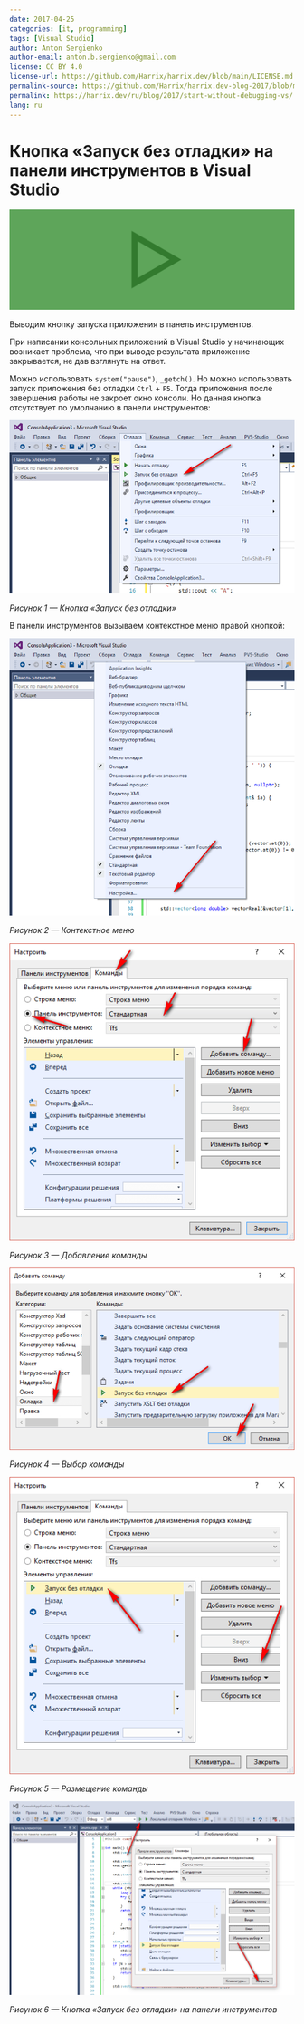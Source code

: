 ```yaml
---
date: 2017-04-25
categories: [it, programming]
tags: [Visual Studio]
author: Anton Sergienko
author-email: anton.b.sergienko@gmail.com
license: CC BY 4.0
license-url: https://github.com/Harrix/harrix.dev/blob/main/LICENSE.md
permalink-source: https://github.com/Harrix/harrix.dev-blog-2017/blob/main/start-without-debugging-vs/start-without-debugging-vs.md
permalink: https://harrix.dev/ru/blog/2017/start-without-debugging-vs/
lang: ru
---
```


# Кнопка «Запуск без отладки» на панели инструментов в Visual Studio

![Featured image](featured-image.svg)

Выводим кнопку запуска приложения в панель инструментов.

При написании консольных приложений в Visual Studio у начинающих возникает проблема, что при выводе результата приложение закрывается, не дав взглянуть на ответ.

Можно использовать `system("pause")`, `_getch()`. Но можно использовать запуск приложения без отладки `Ctrl` + `F5`. Тогда приложения после завершения работы не закроет окно консоли. Но данная кнопка отсутствует по умолчанию в панели инструментов:

![Кнопка «Запуск без отладки»](img/panel_01.png)

_Рисунок 1 — Кнопка «Запуск без отладки»_

В панели инструментов вызываем контекстное меню правой кнопкой:

![Контекстное меню](img/panel_02.png)

_Рисунок 2 — Контекстное меню_

![Добавление команды](img/panel_03.png)

_Рисунок 3 — Добавление команды_

![Выбор команды](img/panel_04.png)

_Рисунок 4 — Выбор команды_

![Размещение команды](img/panel_05.png)

_Рисунок 5 — Размещение команды_

![Кнопка «Запуск без отладки» на панели инструментов](img/panel_06.png)

_Рисунок 6 — Кнопка «Запуск без отладки» на панели инструментов_
